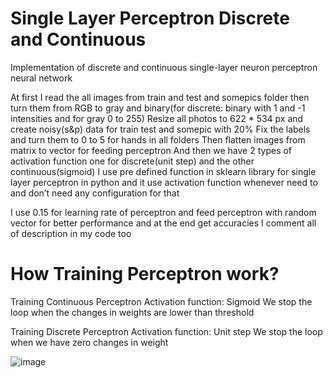 #  Single Layer Perceptron Discrete and Continuous

Implementation of discrete and continuous single-layer neuron perceptron neural network

At first I read the all images from train and test and somepics folder then turn them from RGB to gray and binary(for discrete: binary with 1 and -1 intensities and for gray 0 to 255)
Resize all photos to 622 * 534 px and create noisy(s&p) data for train test and somepic with 20%
Fix the labels and turn them to 0 to 5 for hands in all folders
Then flatten images from matrix to vector for feeding perceptron
And then we have 2 types of activation function one for discrete(unit step) and the other continuous(sigmoid) 
I use pre defined function in sklearn library for single layer perceptron in python and it use activation function whenever need to and don’t need any configuration for that

I use 0.15 for learning rate of perceptron and feed perceptron with random vector for better performance and at the end get accuracies 
I comment all of description in my code too 


# How Training Perceptron work?

Training Continuous Perceptron
Activation function: Sigmoid
We stop the loop when the changes in weights are lower than threshold


Training Discrete Perceptron 
Activation function: Unit step
We stop the loop when we have zero changes in weight

![image](https://user-images.githubusercontent.com/24508376/219617932-7fc6e9e9-d36c-446b-94c8-7e8bbe86e985.png)
